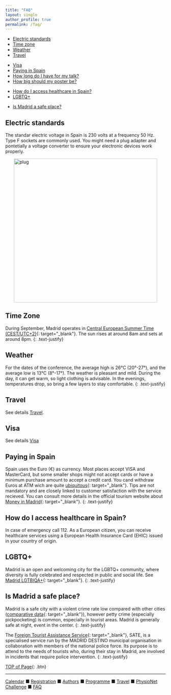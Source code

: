 ```yaml
---
title: "FAQ"
layout: single
author_profile: true
permalink: /faq/
---
```


* [Electric standards](#electric)
* [Time zone](#timezone)
* [Weather](#weather)
* [Travel](#travel)
<!-- * [Arriving by car](#bycar)-->
* [Visa](#visa)
* [Paying in Spain](#paying)
* [How long do I have for my talk?](#talk-duration)
* [How big should my poster be?](#poster-size)
<!--* [Where can I print my poster?](#poster-printing)-->
<!--* [Where do I upload my poster for electronic access?](#poster-upload)-->
* [How do I access healthcare in Spain?](#healthcare)
* [LGBTQ+](#lgbtq)
<!--* [Room for prayers](#prayer-room)-->
* [Is Madrid a safe place?](#safety)
<!--* [Why is the Chair Person listed as presenter for my talk / poster?](/#chair-as-presenter)-->
<!--* [Why does my poster show up as (remote) presentation?](#poster-remote)-->

## <a name="electric"></a>Electric standards
The standar electric voltage in Spain is 230 volts at a frequency 50 Hz. Type F sockets are commonly used. You might need a plug adapter and pontetially a voltage converter to ensure your electronic devices work properly.

<div style="display: flex; justify-content: center; align-items: center; gap: 20px; flex-wrap: nowrap;">
  <img src="{{'/assets/img/cinc_2026/plugs.png' | relative_url}}" alt="plug" style="width: 450px; height: auto;">
</div>

## <a name="timezone"></a>Time Zone

During September, Madrid operates in [Central European Summer Time (CEST/UTC+2)](https://time.is/Madrid){: target="_blank"}. The sun rises at around 8am and sets at around 8pm.
{: .text-justify}

## <a name="weather"></a>Weather

For the dates of the conference, the average high is 26°C (20°-27°), and the average low is 13°C (8°-17°). 
The weather is pleasant and mild. During the day, it can get warm, so light clothing is advisable. In the evenings, temperatures drop, so bring a few layers to stay comfortable.
{: .text-justify}

## <a name="travel"></a>Travel

See details [Travel](../travel).

## <a name="Visa"></a>Visa

See details [Visa](../visa)

## <a name="paying"></a>Paying in Spain
Spain uses the Euro (€) as currency. Most places accept VISA and MasterCard, but some smaller shops might not accept cards or have a minimum purchase amount to accept a credit card. You cand withdraw Euros at ATM wich are quite [ubiquitous](https://maps.app.goo.gl/QBkNZAwSUjpEG45u6){: target="_blank"}. Tips are not mandatory and are closely linked to customer satisfaction with the service recieved. You can consult more details in the official tourism website about [Money in Madrid](https://www.esmadrid.com/en/money-madrid){: target="_blank"}.
{: .text-justify}

## <a name="healthcare"></a>How do I access healthcare in Spain?
In case of emergency call 112. As a European citizen, you can receive healthcare services using a European Health Insurance Card (EHIC) issued in your country of origin. 

## <a name="lgbtq"></a>LGBTQ+
Madrid is an open and welcoming city for the LGBTQ+ community, where diversity is fully celebrated and respected in public and social life. See [Madrid LGTBIQA+](https://www.esmadrid.com/lgtbi-madrid){: target="_blank"}.
{: .text-justify}

## <a name="safety"></a>Is Madrid a safe place?

Madrid is a safe city with a violent crime rate low compared with other cities ([comparative data](https://www.epdata.es/comparacion-crimen-municipio-comparacion-ciudades-espanolas-mas-grandes/305e20b9-15c6-4702-becd-8f4c8c62f856/madrid/4245){: target="_blank"}), however petty crime (especially pickpocketing) is common, especially in tourist areas. Madrid is generally safe at night, event in the center. 
{: .text-justify}

The [Foreign Tourist Assistance Service](https://www.esmadrid.com/en/tourist-information/sate){: target="_blank"}, SATE, is a specialised service run by the MADRID DESTINO municipal organisation in collaboration with members of the national police force. Its purpose is to attend to the needs of tourists who, during their stay in Madrid, are involved in incidents that require police intervention.
{: .text-justify}




[TOP of Page](#top){: .btn}

---

[Calendar](../dates/) &#9632; [Registration](../registration) &#9632; [Authors](../authors) &#9632; [Programme](../programme/) &#9632; [Travel](../travel/) &#9632; [PhysioNet Challenge](../challenge/) &#9632; [FAQ](../faq/)
